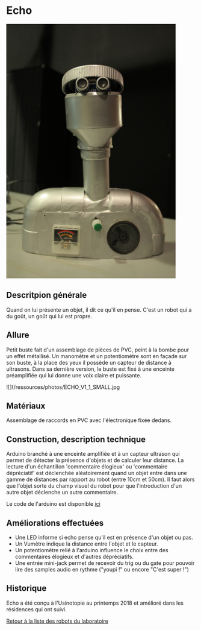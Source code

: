 
# Echo

![](/ressources/photos/echo.JPG)

## Descritpion générale
Quand on lui présente un objet, il dit ce qu'il en pense. C'est un robot qui a du goût, un goût qui lui est propre.

## Allure
Petit buste fait d'un assemblage de pièces de PVC, peint à la bombe pour un effet métallisé.
Un manomètre et un potentiomètre sont en façade sur son buste, à la place des yeux il possède un capteur de distance à ultrasons. Dans sa dernière version, le buste est fixé à une enceinte préamplifiée qui lui donne une voix claire et puissante.

![](/ressources/photos/ECHO_V1_1_SMALL.jpg

## Matériaux
Assemblage de raccords en PVC avec l'électronique fixée dedans.

## Construction, description technique
Arduino branché à une enceinte amplifiée et à un capteur ultrason qui permet de détecter la présence d'objets et de calculer leur distance. La lecture d'un échantillon 'commentaire élogieux' ou 'commentaire dépréciatif' est déclenchée aléatoirement quand un objet entre dans une gamme de distances par rapport au robot (entre 10cm et 50cm). Il faut alors que l'objet sorte du champ visuel du robot pour que l'introduction d'un autre objet déclenche un autre commentaire.  

Le code de l'arduino est disponible [ici](../../sources/arduino/echo/echo/echo.ino)

## Améliorations effectuées
- Une LED informe si echo pense qu'il est en présence d'un objet ou pas.
- Un Vumètre indique la distance entre l'objet et le capteur.
- Un potentiomètre relié à l'arduino influence le choix entre des commentaires élogieux et d'autres dépréciatifs.
- Une entrée mini-jack permet de recevoir du trig ou du gate pour pouvoir lire des samples audio en rythme ("youpi !" ou encore "C'est super !")

## Historique
Echo a été conçu à l'Usinotopie au printemps 2018 et amélioré dans les résidences qui ont suivi.

[Retour à la liste des robots du laboratoire](.)
